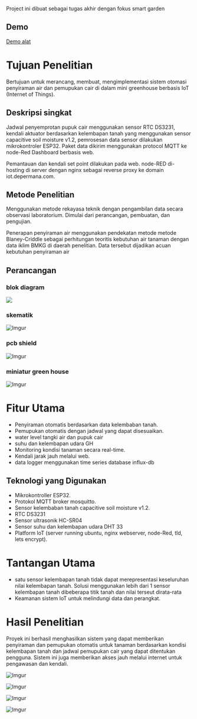 Project ini dibuat sebagai tugas akhir dengan fokus smart garden

## Demo
[Demo alat](https://www.youtube.com/watch?v=bV-0lBpWv4o)

# Tujuan Penelitian
Bertujuan untuk merancang, membuat, mengimplementasi sistem otomasi penyiraman air dan pemupukan cair di dalam mini greenhouse berbasis IoT (Internet of Things).

## Deskripsi singkat

Jadwal penyemprotan pupuk cair menggunakan sensor RTC DS3231, kendali aktuator berdasarkan kelembapan tanah yang menggunakan sensor capacitive soil moisture v1.2, pemrosesan data sensor dilakukan mikrokontroler ESP32. Paket data dikirim menggunakan protocol MQTT ke node-Red Dashboard berbasis web.

Pemantauan dan kendali set point dilakukan pada web. node-RED di-hosting di server dengan nginx sebagai reverse proxy ke domain iot.depermana.com.

## Metode Penelitian
Menggunakan metode rekayasa teknik dengan pengambilan data secara observasi laboratorium. Dimulai dari perancangan, pembuatan, dan pengujian. 

Penerapan penyiraman air menggunakan pendekatan metode metode Blaney-Criddle sebagai perhitungan teoritis kebutuhan air tanaman dengan data iklim BMKG di daerah penelitian. Data tersebut dijadikan acuan kebutuhan penyiraman air

## Perancangan
### blok diagram
<img src="https://i.imgur.com/uQvTJUeh.jpg">

### skematik
![Imgur](https://i.imgur.com/Ys81KyEh.png)

### pcb shield
![Imgur](https://i.imgur.com/SRJKY6lh.png)

### miniatur green house
![Imgur](https://i.imgur.com/dMfNJX2.png)

# Fitur Utama
- Penyiraman otomatis berdasarkan data kelembaban tanah.
- Pemupukan otomatis dengan jadwal yang dapat disesuaikan.
- water level tangki air dan pupuk cair
- suhu dan kelembapan udara GH
- Monitoring kondisi tanaman secara real-time.
- Kendali jarak jauh melalui web.
- data logger menggunakan time series database influx-db

## Teknologi yang Digunakan
- Mikrokontroller ESP32.
- Protokol MQTT broker mosquitto.
- Sensor kelembaban tanah capacitive soil moisture v1.2.
- RTC DS3231
- Sensor ultrasonik HC-SR04
- Sensor suhu dan kelembapan udara DHT 33
- Platform IoT (server running ubuntu, nginx webserver, node-Red, tld, lets encrypt).

# Tantangan Utama
- satu sensor kelembapan tanah tidak dapat merepresentasi keseluruhan nilai kelembapan tanah. Solusi menggunakan lebih dari 1 sensor kelembapan tanah dibeberapa titik tanah dan nilai terseut dirata-rata
- Keamanan sistem IoT untuk melindungi data dan perangkat.


# Hasil Penelitian
Proyek ini berhasil menghasilkan sistem yang dapat memberikan penyiraman dan pemupukan otomatis untuk tanaman berdasarkan kondisi kelembapan tanah dan jadwal pemupukan cair yang dapat ditentukan pengguna. Sistem ini juga memberikan akses jauh melalui internet untuk pengawasan dan kendali.

![Imgur](https://i.imgur.com/LykFGOJh.jpg)

![Imgur](https://i.imgur.com/jk6SZfYh.jpg) 

![Imgur](https://i.imgur.com/MKvohnLh.jpg)

![Imgur](https://i.imgur.com/CwmyEwyh.jpg)
